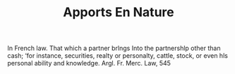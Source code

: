 ---
title: Apports En Nature
permalink: "/definitions/apports-en-nature.html"
body: In French law. That which a partner brlngs Into the partnershlp other than cash;
  ‘for instance, securities, realty or personalty, cattle, stock, or even hls personal
  ability and knowledge. Argl. Fr. Merc. Law, 545
published_at: '2018-07-07'
layout: post
---